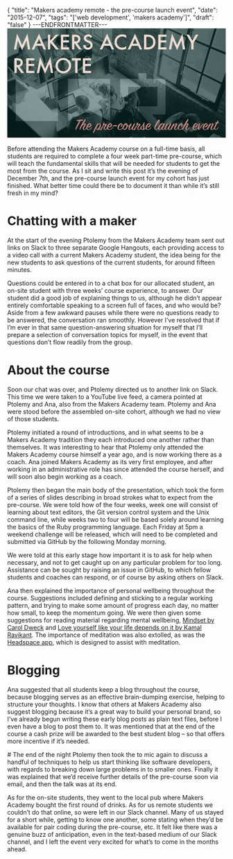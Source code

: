 {
  "title": "Makers academy remote - the pre-course launch event",
  "date": "2015-12-07",
  "tags": "['web development', 'makers academy']",
  "draft": "false"
}
---ENDFRONTMATTER---
![Makers Academy remote the pre-course launch event](media/makers-academy-remote-the-pre-course-launch-event-header.png "Makers Academy remote the pre-course launch event")

Before attending the Makers Academy course on a full-time basis, all students are required to complete a four week part-time pre-course, which will teach the fundamental skills that will be needed for students to get the most from the course. As I sit and write this post it’s the evening of December 7th, and the pre-course launch event for my cohort has just finished. What better time could there be to document it than while it’s still fresh in my mind?

# Chatting with a maker

At the start of the evening Ptolemy from the Makers Academy team sent out links on Slack to three separate Google Hangouts, each providing access to a video call with a current Makers Academy student, the idea being for the new students to ask questions of the current students, for around fifteen minutes.

Questions could be entered in to a chat box for our allocated student, an on-site student with three weeks’ course experience, to answer. Our student did a good job of explaining things to us, although he didn’t appear entirely comfortable speaking to a screen full of faces, and who would be? Aside from a few awkward pauses while there were no questions ready to be answered, the conversation ran smoothly. However I’ve resolved that if I’m ever in that same question-answering situation for myself that I’ll prepare a selection of conversation topics for myself, in the event that questions don’t flow readily from the group.

# About the course

Soon our chat was over, and Ptolemy directed us to another link on Slack. This time we were taken to a YouTube live feed, a camera pointed at Ptolemy and Ana, also from the Makers Academy team. Ptolemy and Ana were stood before the assembled on-site cohort, although we had no view of those students.

Ptolemy initiated a round of introductions, and in what seems to be a Makers Academy tradition they each introduced one another rather than themselves. It was interesting to hear that Ptolemy only attended the Makers Academy course himself a year ago, and is now working there as a coach. Ana joined Makers Academy as its very first employee, and after working in an administrative role has since attended the course herself, and will soon also begin working as a coach.

Ptolemy then began the main body of the presentation, which took the form of a series of slides describing in broad strokes what to expect from the pre-course. We were told how of the four weeks, week one will consist of learning about text editors, the Git version control system and the Unix command line, while weeks two to four will be based solely around learning the basics of the Ruby programming language. Each Friday at 5pm a weekend challenge will be released, which will need to be completed and submitted via GitHub by the following Monday morning.

We were told at this early stage how important it is to ask for help when necessary, and not to get caught up on any particular problem for too long. Assistance can be sought by raising an issue in GitHub, to which fellow students and coaches can respond, or of course by asking others on Slack.

Ana then explained the importance of personal wellbeing throughout the course. Suggestions included defining and sticking to a regular working pattern, and trying to make some amount of progress each day, no matter how small, to keep the momentum going. We were then given some suggestions for reading material regarding mental wellbeing, <a href="https://www.goodreads.com/book/show/40745.Mindset" class="link">Mindset by Carol Dweck</a> and <a href="https://www.goodreads.com/book/show/15704926-love-yourself-like-your-life-depends-on-it" class="link">Love yourself like your life depends on it by Kamal Ravikant</a>. The importance of meditation was also extolled, as was the <a href="https://www.headspace.com" class="link">Headspace app</a>, which is designed to assist with meditation.

# Blogging

Ana suggested that all students keep a blog throughout the course, because blogging serves as an effective brain-dumping exercise, helping to structure your thoughts. I know that others at Makers Academy also suggest blogging because it’s a great way to build your personal brand, so I’ve already begun writing these early blog posts as plain text files, before I even have a blog to post them to. It was mentioned that at the end of the course a cash prize will be awarded to the best student blog – so that offers more incentive if it’s needed.


# The end of the night
Ptolemy then took the to mic again to discuss a handful of techniques to help us start thinking like software developers, with regards to breaking down large problems in to smaller ones. Finally it was explained that we’d receive further details of the pre-course soon via email, and then the talk was at its end.

As for the on-site students, they went to the local pub where Makers Academy bought the first round of drinks. As for us remote students we couldn’t do that online, so were left in our Slack channel. Many of us stayed for a short while, getting to know one another, some stating when they’d be available for pair coding during the pre-course, etc. It felt like there was a genuine buzz of anticipation, even in the text-based medium of our Slack channel, and I left the event very excited for what’s to come in the months ahead.
